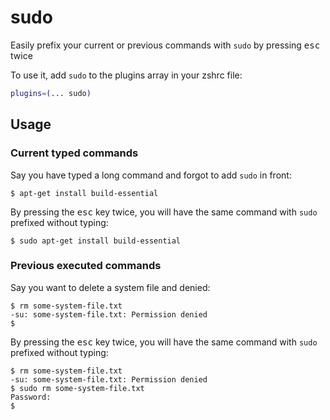 # sudo

Easily prefix your current or previous commands with `sudo` by pressing <kbd>esc</kbd> twice

To use it, add `sudo` to the plugins array in your zshrc file:

```zsh
plugins=(... sudo)
```

## Usage

### Current typed commands

Say you have typed a long command and forgot to add `sudo` in front:

```console
$ apt-get install build-essential
```

By pressing the <kbd>esc</kbd> key twice, you will have the same command with `sudo` prefixed without typing:

```console
$ sudo apt-get install build-essential
```

### Previous executed commands

Say you want to delete a system file and denied:

```console
$ rm some-system-file.txt
-su: some-system-file.txt: Permission denied
$
```

By pressing the <kbd>esc</kbd> key twice, you will have the same command with `sudo` prefixed without typing:

```console
$ rm some-system-file.txt
-su: some-system-file.txt: Permission denied
$ sudo rm some-system-file.txt
Password:
$
```

